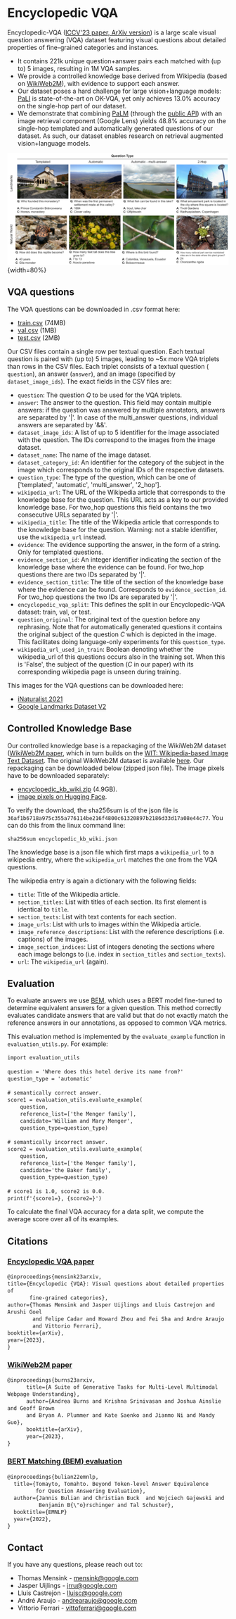 # Encyclopedic VQA

Encyclopedic-VQA ([ICCV'23 paper, ArXiv version](https://arxiv.org/abs/2306.09224)) is a large
scale visual question answering (VQA) dataset featuring visual questions about
detailed properties of fine-grained categories and instances.

*   It contains 221k unique question+answer pairs each matched with (up to) 5
    images, resulting in 1M VQA samples.
*   We provide a controlled knowledge base derived from Wikipedia 
    (based on [WikiWeb2M](https://arxiv.org/abs/2305.03668)), with evidence
    to support each answer.
*   Our dataset poses a hard challenge for large vision+language models:
    [PaLI](https://arxiv.org/abs/2209.06794) is state-of-the-art on OK-VQA, yet
    only achieves 13.0% accuracy on the single-hop part of our dataset.
*   We demonstrate that combining [PaLM](https://arxiv.org/abs/2204.02311) 
   (through the [public API](https://developers.generativeai.google/)) with
    an image retrieval component (Google Lens) yields 48.8% accuracy on the
    single-hop templated and automatically generated questions of our dataset.
    As such, our dataset enables research on retrieval augmented vision+language
    models.

![Examples of dataset](encyclopedic_vqa_examples.png){width=80%}

##  VQA questions

The VQA questions can be downloaded in .csv format here:

*  [train.csv](https://storage.googleapis.com/encyclopedic-vqa/train.csv) (74MB)
*  [val.csv](https://storage.googleapis.com/encyclopedic-vqa/val.csv) (1MB)
*  [test.csv](https://storage.googleapis.com/encyclopedic-vqa/test.csv) (2MB)

Our CSV files contain a single row per textual question. Each textual question
is paired with (up to) 5 images, leading to ~5x more VQA triplets than rows in
the CSV files. Each triplet consists of a textual question (
`question`), an answer (`answer`), and an image
(specified by `dataset_image_ids`). The exact fields in the CSV files are:

*   `question`: The question *Q* to be used for the VQA triplets.
*   `answer`: The answer to the question. This field may contain multiple
    answers: if the question was answered by multiple annotators, answers are
    separated by '|'. In case of the multi_answer questions, individual answers
    are separated by '&&'.
*   `dataset_image_ids`: A list of up to 5 identifier for the image associated
    with the question. The IDs correspond to the images from the image dataset.
*   `dataset_name`: The name of the image dataset.
*   `dataset_category_id`: An identifier for the category of the subject in the
    image which corresponds to the original IDs of the respective datasets.
*   `question_type`: The type of the question, which can be one of ['templated',
    'automatic', 'multi_answer', '2_hop'].
*   `wikipedia_url`: The URL of the Wikipedia article that corresponds to the
    knowledge base for the question. This URL acts as a key to our provided
    knowledge base. For two_hop questions this field contains the two
    consecutive URLs separated by '|'.
*   `wikipedia_title`: The title of the Wikipedia article that corresponds to
    the knowledge base for the question. Warning: not a stable identifier, use
    the `wikipedia_url` instead.
*   `evidence`: The evidence supporting the answer, in the form of a string.
    Only for templated questions.
*   `evidence_section_id`: An integer identifier indicating the section of the
    knowledge base where the evidence can be found. For two_hop questions there
    are two IDs separated by '|'.
*   `evidence_section_title`: The title of the section of the knowledge base
    where the evidence can be found. Corresponds to `evidence_section_id`. For
    two_hop questions the two IDs are separated by '|'.
*   `encyclopedic_vqa_split`: This defines the split in our Encyclopedic-VQA
    dataset: train, val, or test.
*   `question_original`: The original text of the question before any
    rephrasing. Note that for automatically generated questions it contains the
    original subject of the question *C* which is depicted in the image. This
    facilitates doing language-only experiments for this `question_type`.
*   `wikipedia_url_used_in_train`: Boolean denoting whether the wikipedia_url of
    this questions occurs also in the training set. When this is 'False', the
    subject of the question (*C* in our paper) with its corresponding wikipedia
    page is unseen during training.

This images for the VQA questions can be downloaded here: 

*   [iNaturalist 2021](https://github.com/visipedia/inat_comp/tree/master/2021)
*   [Google Landmarks Dataset V2](https://github.com/cvdfoundation/google-landmark)


## Controlled Knowledge Base

Our controlled knowledge base is a repackaging of the WikiWeb2M dataset
([WikiWeb2M paper](https://arxiv.org/abs/2305.03668), which in turn builds on 
the [WIT: Wikipedia-based Image Text Dataset](https://github.com/google-research-datasets/wit).
The original WikiWeb2M dataset is available [here](https://github.com/google-research-datasets/wit/blob/main/wikiweb2m.md).
Our repackaging can be downloaded below (zipped json file). The image pixels
have to be downloaded separately:

* [encyclopedic_kb_wiki.zip](https://storage.googleapis.com/encyclopedic-vqa/encyclopedic_kb_wiki.zip) (4.9GB).
* [image pixels on Hugging Face](https://huggingface.co/datasets/TREC-AToMiC/AToMiC-Images-v0.2).

To verify the download, the sha256sum is of the json file is
`36af1b6718a975c355a776114be216f4800c61320897b2186d33d17a08e44c77`. You can do
this from the linux command line:

```
sha256sum encyclopedic_kb_wiki.json
```

The knowledge base is a json file which first maps a `wikipedia_url` to a 
wikipedia entry, where the `wikipedia_url` matches the one from the
VQA questions.

The wikipedia entry is again a dictionary with the following fields:

* `title`: Title of the Wikipedia article.
* `section_titles`: List with titles of each section. Its first element is
  identical to `title`. 
* `section_texts`: List with text contents for each section.
* `image_urls`: List with urls to images within the Wikipedia article.
* `image_reference_descriptions`: List with the reference descriptions
   (i.e. captions) of the images.
* `image_section_indices`: List of integers denoting the sections where each 
  image belongs to (i.e. index in `section_titles` and `section_texts`).
* `url`: The `wikipedia_url` (again).

## Evaluation

To evaluate answers we use
[BEM](https://arxiv.org/abs/2202.07654),
which uses a BERT model fine-tuned to determine equivalent answers
for a given question.
This method correctly evaluates candidate
answers that are valid but that do not exactly match the reference answers
in our annotations, as opposed to common VQA metrics.

This evaluation method is implemented by the
`evaluate_example` function in `evaluation_utils.py`. For example:

```
import evaluation_utils

question = 'Where does this hotel derive its name from?'
question_type = 'automatic'

# semantically correct answer.
score1 = evaluation_utils.evaluate_example(
    question,
    reference_list=['the Menger family'],
    candidate='William and Mary Menger',
    question_type=question_type)

# semantically incorrect answer.
score2 = evaluation_utils.evaluate_example(
    question,
    reference_list=['the Menger family'],
    candidate='the Baker family',
    question_type=question_type)

# score1 is 1.0, score2 is 0.0.
print(f'{score1=}, {score2=}')
```

To calculate the final VQA accuracy for a data split, we compute the average
score over all of its examples.

## Citations

### [Encyclopedic VQA paper](https://arxiv.org/abs/2306.09224)

```
@inproceedings{mensink23arxiv,
title={Encyclopedic {VQA}: Visual questions about detailed properties of
       fine-grained categories},
author={Thomas Mensink and Jasper Uijlings and Lluis Castrejon and Arushi Goel
        and Felipe Cadar and Howard Zhou and Fei Sha and Andre Araujo
        and Vittorio Ferrari},
booktitle={arXiv},
year={2023},
}
```

### [WikiWeb2M paper](https://arxiv.org/abs/2305.03668)

```
@inproceedings{burns23arxiv,
      title={A Suite of Generative Tasks for Multi-Level Multimodal Webpage Understanding},
      author={Andrea Burns and Krishna Srinivasan and Joshua Ainslie and Geoff Brown
      and Bryan A. Plummer and Kate Saenko and Jianmo Ni and Mandy Guo},
      booktitle={arXiv},
      year={2023},
}
```


### [BERT Matching (BEM) evaluation](http://arxiv.org/abs/2202.07654)

```
@inproceedings{bulian22emnlp,
  title={Tomayto, Tomahto. Beyond Token-level Answer Equivalence 
         for Question Answering Evaluation},
  author={Jannis Bulian and Christian Buck  and Wojciech Gajewski and
		  Benjamin B{\"o}rschinger and Tal Schuster},
  booktitle={EMNLP}
  year={2022},
}
```


## Contact

If you have any questions, please reach out to:

* Thomas Mensink - mensink@google.com
* Jasper Uijlings - jrru@google.com
* Lluis Castrejon - lluisc@google.com
* André Araujo - andrearaujo@google.com
* Vittorio Ferrari - vittoferrari@google.com
